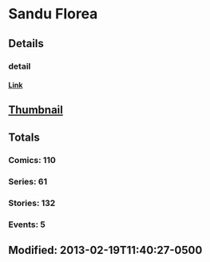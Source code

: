 # Sandu  Florea 
## Details
### detail
#### [Link](http://marvel.com/comics/creators/420/sandu_florea?utm_campaign=apiRef&utm_source=225578a89fc76f3d20fbffda5d17a88d)
## [Thumbnail](http://i.annihil.us/u/prod/marvel/i/mg/6/90/4c7d48f4c1660.jpg)
## Totals
### Comics: 110
### Series: 61
### Stories: 132
### Events: 5
## Modified: 2013-02-19T11:40:27-0500
